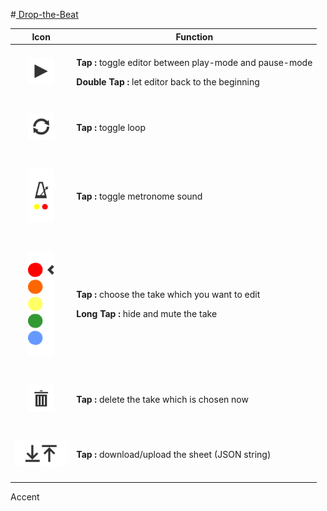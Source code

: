 #<a href="http://jennyhyc.github.io/Drop-the-Beat/editor.html"> Drop-the-Beat</a>

Icon|Function
:---:|---
<h4> <img src="images/README/play.png" width="42" /> </h4> | <p> <b>Tap        :</b> toggle editor between play-mode and pause-mode </p>                                                                <p> <b>Double Tap :</b> let editor back to the beginning </p>
<h4> <img src="images/README/loop.png" width="42" /> </h4> | <p> <b>Tap        :</b> toggle loop </p>
<h4> <img src="images/README/metronome.png" width="42" /> </h4> | <p> <b>Tap        :</b> toggle metronome sound </p>
<h4> <img src="images/README/takes.png" width="42" /> </h4> | <p> <b>Tap        :</b> choose the take which you want to edit </p>                                                                         <p> <b>Long Tap   :</b> hide and mute the take </p>
<h4> <img src="images/README/delete.png" width="42"/> </h4> | <p> <b>Tap        :</b> delete the take which is chosen now </p>
<h4> <img src="images/README/up-download.png" height="42"/> </h4> | <p> <b>Tap        :</b> download/upload the sheet (JSON string) </p>

Accent
